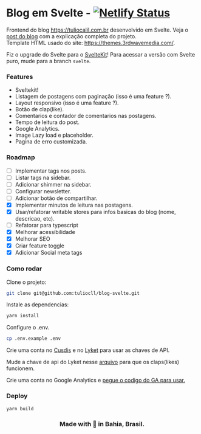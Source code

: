 # Blog em Svelte - [![Netlify Status](https://api.netlify.com/api/v1/badges/747c671e-99e1-446f-b264-840b6d97b7f6/deploy-status)](https://app.netlify.com/sites/tulio-blog/deploys)

Frontend do blog https://tuliocalil.com.br desenvolvido em Svelte.
Veja o [post do blog](https://www.tuliocalil.com.br/post/fiz-meu-blog-com-svelte) com a explicação completa do projeto.  
Template HTML usado do site: https://themes.3rdwavemedia.com/.

Fiz o upgrade do Svelte para o [SvelteKit](https://kit.svelte.dev/)!
Para acessar a versão com Svelte puro, mude para a branch `svelte`.

### Features

- Sveltekit!
- Listagem de postagens com paginação (isso é uma feature ?).
- Layout responsivo (isso é uma feature ?).
- Botão de clap(like).
- Comentarios e contador de comentarios nas postagens.
- Tempo de leitura do post.
- Google Analytics.
- Image Lazy load e placeholder.
- Pagina de erro customizada.

### Roadmap

- [ ] Implementar tags nos posts.
- [ ] Listar tags na sidebar.
- [ ] Adicionar shimmer na sidebar.
- [ ] Configurar newsletter.
- [ ] Adicionar botão de compartilhar.
- [x] Implementar minutos de leitura nas postagens.
- [x] Usar/refatorar writable stores para infos basicas do blog (nome, descricao, etc).
- [ ] Refatorar para typescript
- [x] Melhorar acessibilidade
- [x] Melhorar SEO
- [x] Criar feature toggle
- [x] Adicionar Social meta tags

### Como rodar

Clone o projeto:

```bash
git clone git@github.com:tuliocll/blog-svelte.git
```

Instale as dependencias:

```bash
yarn install
```

Configure o .env.

```bash
cp .env.example .env
```

Crie uma conta no [Cusdis](https://cusdis.com/) e no [Lyket](https://app.lyket.dev/login) para usar as chaves de API.

Mude a chave de api do Lyket nesse [arquivo](https://github.com/tuliocll/blog-svelte/blob/main/public/index.html#L38) para que os claps(likes) funcionem.

Crie uma conta no Google Analytics e [pegue o codigo do GA para usar.](https://developers.google.com/analytics/devguides/reporting/core/v4?hl=pt_br)

### Deploy

```bash
yarn build
```

<div align="center">

### Made with 💙 in Bahia, Brasil.

</div>
